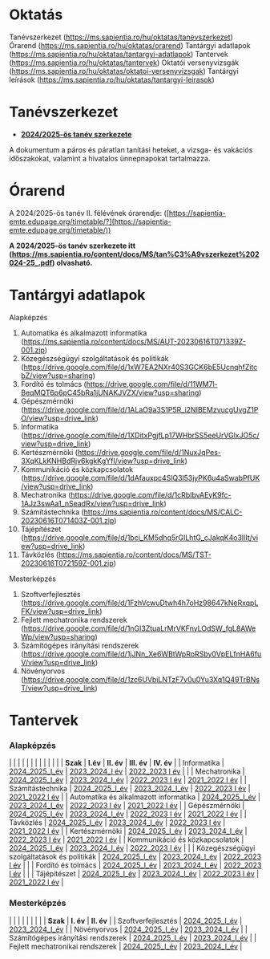 
# Oktatás
Tanévszerkezet (https://ms.sapientia.ro/hu/oktatas/tanevszerkezet)
Órarend (https://ms.sapientia.ro/hu/oktatas/orarend)
Tantárgyi adatlapok (https://ms.sapientia.ro/hu/oktatas/tantargyi-adatlapok)
Tantervek (https://ms.sapientia.ro/hu/oktatas/tantervek)
Oktatói versenyvizsgák (https://ms.sapientia.ro/hu/oktatas/oktatoi-versenyvizsgak)
Tantárgyi leírások (https://ms.sapientia.ro/hu/oktatas/tantargyi-leirasok)

# Tanévszerkezet

* **[2024/2025-ös tanév szerkezete](https://ms.sapientia.ro/content/docs/MS/tan%C3%A9vszerkezet%202024-25_.pdf )**

A dokumentum a páros és páratlan tanítási heteket, a vizsga- és vakációs időszakokat, valamint a hivatalos ünnepnapokat tartalmazza.

# Órarend

A 2024/2025-ös tanév II. félévének órarendje: ([https://sapientia-emte.edupage.org/timetable/?](https://sapientia-emte.edupage.org/timetable/))



**A 2024/2025-ös tanév szerkezete itt (https://ms.sapientia.ro/content/docs/MS/tan%C3%A9vszerkezet%202024-25_.pdf) olvasható.**

# Tantárgyi adatlapok

Alapképzés

1. Automatika és alkalmazott informatika (https://ms.sapientia.ro/content/docs/MS/AUT-20230616T071339Z-001.zip)
2. Közegészségügyi szolgáltatások és politikák (https://drive.google.com/file/d/1xW7EA2NXr40S3GCK6bE5UcnqhfZitcbZ/view?usp=sharing)
3. Fordító és tolmács (https://drive.google.com/file/d/11WM7l-BeqMQT6p6pC45bRa1jUNAKJVZX/view?usp=sharing)
4. Gépészmérnöki (https://drive.google.com/file/d/1ALaO9a3S1P5R_i2NIBEMzvucgUvgZ1PO/view?usp=drive_link)
5. Informatika (https://drive.google.com/file/d/1XDitxPgjfLp17WHbrSS5eeUrVGlxJO5c/view?usp=drive_link)
6. Kertészmérnöki (https://drive.google.com/file/d/1NuxJqPes-3XqKLkKNHBdRjv6kgkKgYfI/view?usp=drive_link)
7. Kommunikáció és közkapcsolatok (https://drive.google.com/file/d/1dAfauxpc4SlQ3l53jyPK6u4aSwabPfUK/view?usp=drive_link)
8. Mechatronika (https://drive.google.com/file/d/1cRbIbvAEyK9fc-1AJz3swAa1_nSeadRx/view?usp=drive_link)
9. Számítástechnika (https://ms.sapientia.ro/content/docs/MS/CALC-20230616T071403Z-001.zip)
10. Tájépítészet (https://drive.google.com/file/d/1bci_KM5dhq5rGILhtG_cJakqK4o3IlIt/view?usp=drive_link)
11. Távközlés (https://ms.sapientia.ro/content/docs/MS/TST-20230616T072159Z-001.zip)

Mesterképzés

1. Szoftverfejlesztés (https://drive.google.com/file/d/1FzhVcwuDtwh4h7oHz98647kNeRxqpLFK/view?usp=drive_link)
2. Fejlett mechatronika rendszerek (https://drive.google.com/file/d/1nGI3ZtuaLrMrVKFnyLOdSW_fgL8AWeWp/view?usp=sharing)
3. Számítógépes irányítási rendszerek (https://drive.google.com/file/d/1jJNn_Xe6WBtWpRoRSby0VpELfnHA6fuV/view?usp=drive_link)
4. Növényorvos (https://drive.google.com/file/d/1zc6UVbiLNTzF7v0u0Yu3Xq1Q49TrBNsT/view?usp=drive_link)

# Tantervek

### Alapképzés

|  |  |  |  |  |
|  |  |  |  |  |
| **Szak** | **I.év** | **II. év** | **III. év** | **IV. év** |
| Informatika | [2024\_2025\_I\_év](https://ms.sapientia.ro/content/docs/MS/Tantervek/MBInfo_2024.pdf) | [2023\_2024\_I év](https://ms.sapientia.ro/content/docs/MS/Tantervek/MBInfo_2023.pdf) | [2022\_2023 I év](https://ms.sapientia.ro/content/docs/MS/Tantervek/Informatika_2022_2023_II%20ev.pdf) |  |
| Mechatronika | [2024\_2025\_I\_év](https://ms.sapientia.ro/content/docs/MS/Tantervek/MBMech_2024_Magyar.pdf) | [2023\_2024\_I\_év](https://ms.sapientia.ro/content/docs/MS/Tantervek/Tanterv_MMECH_2023.pdf) | [2022\_2023 I év](https://ms.sapientia.ro/content/docs/MS/Tantervek/mechatronika_2022_2023_II%20ev.pdf) | [2021\_2022 I év](https://ms.sapientia.ro/content/content_photos/Karok/MS/Hallgat%C3%B3knak/Tantervek/2021-2022/mechatronika_2021_2022_I%20ev.pdf) |
| Számítástechnika | [2024\_2025\_I\_év](https://ms.sapientia.ro/content/docs/MS/Tantervek/VMT_Szamitastechnika%202024-2025.pdf) | [2023\_2024\_I\_év](https://ms.sapientia.ro/content/docs/MS/Tantervek/VMT_Szamitastechnika%202023-2024%20(1).pdf) | [2022\_2023 I év](https://ms.sapientia.ro/content/docs/MS/Tantervek/szamitastechnika_2022_2023_II%20ev.pdf) | [2021\_2022 I év](https://ms.sapientia.ro/content/content_photos/Karok/MS/Hallgat%C3%B3knak/Tantervek/2021-2022/szamitastechnika_2021_2022_I%20ev.pdf) |
| Automatika és alkalmazott informatika | [2024\_2025\_I\_év](https://ms.sapientia.ro/content/docs/MS/Tantervek/VMT_Automatika_es_alkalmazott_informaika_2024-2025.pdf) | [2023\_2024\_I\_év](https://ms.sapientia.ro/content/docs/MS/Tantervek/VMT_Automatika_es_alkalmazott_informaika_2023-2024%20(1).pdf) | [2022\_2023 I év](https://ms.sapientia.ro/content/docs/MS/Tantervek/automatizalas_2022_2023_II%20ev.pdf) | [2021\_2022 I év](https://ms.sapientia.ro/content/content_photos/Karok/MS/Hallgat%C3%B3knak/Tantervek/2021-2022/automatizalas_2021_2022_I%20ev.pdf) |
| Gépészmérnöki | [2024\_2025\_I\_év](https://ms.sapientia.ro/content/docs/MS/Tantervek/MBTCM_2024_Magyar.pdf) | [2023\_2024\_I\_év](https://ms.sapientia.ro/content/docs/MS/Tantervek/Tanterv_MTCM_2023.pdf) | [2022\_2023 I év](https://ms.sapientia.ro/content/docs/MS/Tantervek/gepesz_2022_2023_II%20ev.pdf) | [2021\_2022 I év](https://ms.sapientia.ro/content/content_photos/Karok/MS/Hallgat%C3%B3knak/Tantervek/2021-2022/gepesz_2021_2022_I%20ev.pdf) |
| Távközlés | [2024\_2025\_I\_év](https://ms.sapientia.ro/content/docs/MS/Tantervek/VMT_Infokummunikacios_halozatok_es_rendszerek_2024-2025_1.pdf) | [2023\_2024\_I\_év](https://ms.sapientia.ro/content/docs/MS/Tantervek/minta_MBTK_2023_HU.pdf) | [2022\_2023 I év](https://ms.sapientia.ro/content/docs/MS/Tantervek/tavkozles_2022_2023_II%20ev.pdf) | [2021\_2022 I év](https://ms.sapientia.ro/content/content_photos/Karok/MS/Hallgat%C3%B3knak/Tantervek/2021-2022/tavkozles_2021_2022_I%20ev.pdf) |
| Kertészmérnöki | [2024\_2025\_I\_év](https://ms.sapientia.ro/content/docs/MS/Tantervek/MBKer_2024.pdf) | [2023\_2024\_I\_év](https://ms.sapientia.ro/content/docs/MS/Tantervek/MBKer_2023.pdf) | [2022\_2023 I év](https://ms.sapientia.ro/content/docs/MS/Anexa%20II.3.1%20-%20Plan%20de%20invatamant%20HORT%202022-2023.pdf) | [2021\_2022 I év](https://ms.sapientia.ro/content/content_photos/Karok/MS/Hallgat%C3%B3knak/Tantervek/2021-2022/kertesz_2021_2022_I%20ev.pdf) |
| Kommunikáció és közkapcsolatok | [2024\_2025\_I\_év](https://ms.sapientia.ro/content/docs/MS/Tantervek/MBKom_2024.pdf) | [2023\_2024\_I\_év](https://ms.sapientia.ro/content/docs/MS/Tantervek/MBKom_2023.pdf) | [2022\_2023 I év](https://ms.sapientia.ro/content/docs/MS/Tantervek/kommunikacio_2022_2023_II%20ev.pdf) |  |
| Közegészségügyi szolgáltatások és politikák | [2024\_2025\_I\_év](https://ms.sapientia.ro/content/docs/MS/Tantervek/MBEg_2024.pdf) | [2023\_2024\_I\_év](https://ms.sapientia.ro/content/docs/MS/Tantervek/MBEg_2023.pdf) | [2022\_2023 I év](https://ms.sapientia.ro/content/docs/MS/Tantervek/kozeg_2022_2023_II%20ev.pdf) |  |
| Fordító és tolmács | [2024\_2025\_I\_év](https://ms.sapientia.ro/content/docs/MS/Tantervek/MBFord_2024%20HU.pdf) | [2023\_2024\_I\_év](https://ms.sapientia.ro/content/docs/MS/Tantervek/MBFord_2023_%20Magyar%202023_11_16.pdf) | [2022\_2023 I év](https://ms.sapientia.ro/content/docs/MS/Tantervek/fordito_2022_2023_II%20ev.pdf) |  |
| Tájépítészet | [2024\_2025\_I\_év](https://ms.sapientia.ro/content/docs/MS/Tantervek/MBTaj_2024.pdf) | [2023\_2024\_I\_év](https://ms.sapientia.ro/content/docs/MS/Tantervek/MBTaj_2023-24_SZL%20m%C3%A1rc%2005_forditas%20VE_SZL.pdf) | [2022\_2023 I év](https://ms.sapientia.ro/content/docs/MS/Tantervek/tajepiteszet_2022_2023_II%20ev.pdf) | [2021\_2022 I év](https://ms.sapientia.ro/content/content_photos/Karok/MS/Hallgat%C3%B3knak/Tantervek/2021-2022/tajepiteszet_2021_2022_I%20ev.pdf) |

### Mesterképzés

|  |  |  |
|  |  |  |
| **Szak** | **I. év** | **II. év** |
| Szoftverfejlesztés | [2024\_2025\_I\_év](https://ms.sapientia.ro/content/docs/MS/Tantervek/MMSZF_2024.pdf) | [2023\_2024\_I\_év](https://ms.sapientia.ro/content/docs/MS/Tantervek/MMSZF_2023.pdf) |
| Növényorvos | [2024\_2025\_I\_év](https://ms.sapientia.ro/content/docs/MS/Tantervek/MMNOV_2024.pdf) | [2023\_2024\_I\_év](https://ms.sapientia.ro/content/docs/MS/Tantervek/MMNOV_2023_SZL%20m%C3%A1rc.27.pdf) |
| Számítógépes irányítási rendszerek | [2024\_2025\_I\_év](https://ms.sapientia.ro/content/docs/MS/Tantervek/VMT_Szamitogepes_iranyitasi_rendszerek_2024-2025%201.pdf) | [2023\_2024\_I\_év](https://ms.sapientia.ro/content/docs/MS/Tantervek/VMT_Szamitogepes_iranyitasi_rendszerek_2023-2024%20(1).pdf) |
| Fejlett mechatronikai rendszerek | [2024\_2025\_I\_év](https://ms.sapientia.ro/content/docs/MS/Tantervek/MMFMR_2024_Magyar.pdf) | [2023\_2024\_I\_év](https://ms.sapientia.ro/content/docs/MS/Tantervek/Tanterv_FMR_2023.pdf) |
